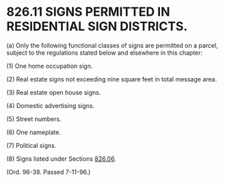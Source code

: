 826.11 SIGNS PERMITTED IN RESIDENTIAL SIGN DISTRICTS.
=====================================================

​(a) Only the following functional classes of signs are permitted on a
parcel, subject to the regulations stated below and elsewhere in this
chapter:

​(1) One home occupation sign.

​(2) Real estate signs not exceeding nine square feet in total message
area.

​(3) Real estate open house signs.

​(4) Domestic advertising signs.

​(5) Street numbers.

​(6) One nameplate.

​(7) Political signs.

​(8) Signs listed under Sections [826.06](3a854a95.html).

(Ord. 96-38. Passed 7-11-96.)
